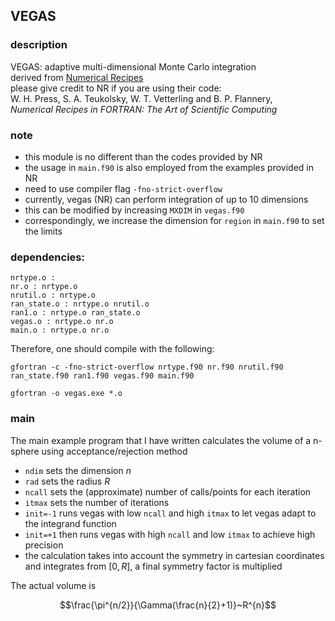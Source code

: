 ## VEGAS 

### description

VEGAS: adaptive multi-dimensional Monte Carlo integration  
derived from [Numerical Recipes](https://numerical.recipes/)  
please give credit to NR if you are using their code:  
W. H. Press, S. A. Teukolsky, W. T. Vetterling and B. P. Flannery,  
*Numerical Recipes in FORTRAN: The Art of Scientific Computing*

### note

- this module is no different than the codes provided by NR  
- the usage in `main.f90` is also employed from the examples provided in NR  
- need to use compiler flag `-fno-strict-overflow`  
- currently, vegas (NR) can perform integration of up to 10 dimensions
- this can be modified by increasing `MXDIM` in `vegas.f90`
- correspondingly, we increase the dimension for `region` in `main.f90` to set the limits

### dependencies:

    nrtype.o :
    nr.o : nrtype.o
    nrutil.o : nrtype.o
    ran_state.o : nrtype.o nrutil.o
    ran1.o : nrtype.o ran_state.o
    vegas.o : nrtype.o nr.o
    main.o : nrtype.o nr.o

Therefore, one should compile with the following:

```
gfortran -c -fno-strict-overflow nrtype.f90 nr.f90 nrutil.f90 ran_state.f90 ran1.f90 vegas.f90 main.f90
```
```
gfortran -o vegas.exe *.o
```

### main

The main example program that I have written calculates the volume of a n-sphere using acceptance/rejection method  
- `ndim` sets the dimension $n$
- `rad` sets the radius $R$
- `ncall` sets the (approximate) number of calls/points for each iteration
- `itmax` sets the number of iterations
- `init=-1` runs vegas with low `ncall` and high `itmax` to let vegas adapt to the integrand function
- `init=+1` then runs vegas with high `ncall` and low `itmax` to achieve high precision
- the calculation takes into account the symmetry in cartesian coordinates and integrates from $[0,R]$, a final symmetry factor is multiplied

The actual volume is 

```math
\frac{\pi^{n/2}}{\Gamma(\frac{n}{2}+1)}~R^{n}
```
